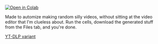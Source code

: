 [![Open in Colab](https://colab.research.google.com/assets/colab-badge.svg)](https://colab.research.google.com/github/bemxio/colab-notebooks/blob/main/AutomaticVoiceover/AutomaticVoiceover.ipynb)

Made to automize making random silly videos, without sitting at the video editor that I'm clueless about. Run the cells, download the generated stuff from the Files tab, and you're done.

[YT-DLP variant](https://colab.research.google.com/github/bemxio/colab-notebooks/blob/main/WhisperDemo/AutomaticVoiceoverYTDLP.ipynb)